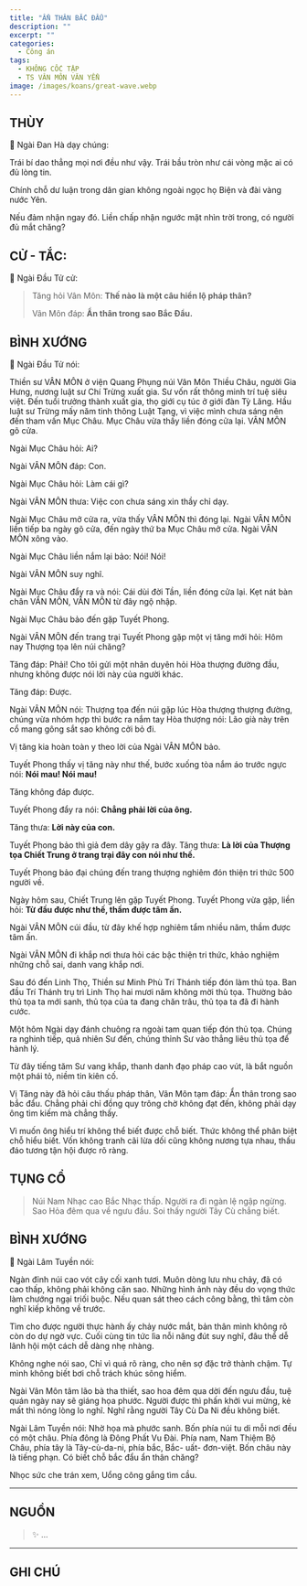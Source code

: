 ```yaml
---
title: "ẨN THÂN BẮC ĐẨU"
description: ""
excerpt: ""
categories:
  - Công án
tags:
  - KHÔNG CỐC TẬP
  - TS VÂN MÔN VĂN YỂN
image: /images/koans/great-wave.webp
---
```


## THÙY

📢 Ngài Đan Hà dạy chúng:

Trái bí dao thẳng mọi nơi đều như vậy. Trái bầu tròn như cái vòng mặc ai có đủ lòng tin. 

Chính chỗ dư luận trong dân gian không ngoài ngọc họ Biện và đài vàng nước Yên. 

Nếu đảm nhận ngay đó. Liền chấp nhận ngước mặt nhìn trời trong, có người đủ mắt chăng?

## CỬ - TẮC:

📢 Ngài Đầu Tử cử:

> Tăng hỏi Vân Môn: **Thế nào là một câu hiển lộ pháp thân?**
>
> Vân Môn đáp: **Ẩn thân trong sao Bắc Đẩu.**

## BÌNH XƯỚNG

📢 Ngài Đầu Tử nói:

Thiền sư VÂN MÔN ở viện Quang Phụng núi Vân Môn Thiều Châu, người Gia Hưng, nương luật sư Chí Trừng xuất gia. Sư vốn rất thông minh trí tuệ siêu việt. Đến tuổi trưởng thành xuất gia, thọ giới cụ túc ở giới đàn Tỳ Lăng. Hầu luật sư Trừng mấy năm tinh thông Luật Tạng, vì việc mình chưa sáng nên đến tham vấn Mục Châu. Mục Châu vừa thấy liền đóng cửa lại. VÂN MÔN gõ cửa.

Ngài Mục Châu hỏi: Ai?

Ngài VÂN MÔN đáp: Con.

Ngài Mục Châu hỏi: Làm cái gì?

Ngài VÂN MÔN thưa: Việc con chưa sáng xin thầy chỉ dạy.

Ngài Mục Châu mở cửa ra, vừa thấy VÂN MÔN thì đóng lại. Ngài VÂN MÔN liền tiếp ba ngày gõ cửa, đến ngày thứ ba Mục Châu mở cửa. Ngài VÂN MÔN xông vào.

Ngài Mục Châu liền nắm lại bảo: Nói! Nói!

Ngài VÂN MÔN suy nghĩ.

Ngài Mục Châu đẩy ra và nói: Cái dùi đời Tần, liền đóng cửa lại. Kẹt nát bàn chân VÂN MÔN, VÂN MÔN từ đây ngộ nhập.

Ngài Mục Châu bảo đến gặp Tuyết Phong.

Ngài VÂN MÔN đến trang trại Tuyết Phong gặp một vị tăng mới hỏi: Hôm nay Thượng tọa lên núi chăng?

Tăng đáp: Phải! Cho tôi gửi một nhân duyên hỏi Hòa thượng đường đầu, nhưng không được nói lời này của người khác.

Tăng đáp: Được.

Ngài VÂN MÔN nói: Thượng tọa đến núi gặp lúc Hòa thượng thượng đường, chúng vừa nhóm hợp thì bước ra nắm tay Hòa thượng nói: Lão già này trên cổ mang gông sắt sao không cởi bỏ đi.

Vị tăng kia hoàn toàn y theo lời của Ngài VÂN MÔN bảo.

Tuyết Phong thấy vị tăng này như thế, bước xuống tòa nắm áo trước ngực nói: **Nói mau! Nói mau!**

Tăng không đáp được.

Tuyết Phong đẩy ra nói: **Chẳng phải lời của ông.**

Tăng thưa: **Lời này của con.**

Tuyết Phong bảo thì giả đem dây gậy ra đây. Tăng thưa: **Là lời của Thượng tọa Chiết Trung ở trang trại đây con nói như thế.**

Tuyết Phong bảo đại chúng đến trang thượng nghiêm đón thiện tri thức 500 người về.

Ngày hôm sau, Chiết Trung lên gặp Tuyết Phong.
Tuyết Phong vừa gặp, liền hỏi: **Từ đầu được như thế, thầm được tâm ấn.**

Ngài VÂN MÔN cúi đầu, từ đây khế hợp nghiêm tẩm nhiều năm, thầm được tâm ấn.

Ngài VÂN MÔN đi khắp nơi thưa hỏi các bậc thiện tri thức, khảo nghiệm những chỗ sai, danh vang khắp nơi.

Sau đó đến Linh Thọ, Thiền sư Minh Phù Trí Thánh tiếp đón làm thủ tọa. Ban đầu Trí Thánh trụ trì Linh Thọ hai mươi năm không mời thủ tọa. 
Thường bảo thủ tọa ta mới sanh, thủ tọa của ta đang chăn trâu, thủ tọa ta đã đi hành cước.

Một hôm Ngài dạy đánh chuông ra ngoài tam quan tiếp đón thủ tọa. Chúng ra nghinh tiếp, quả nhiên Sư đến, chúng thỉnh Sư vào thẳng liêu thủ tọa để hành lý.

Từ đây tiếng tăm Sư vang khắp, thanh danh đạo pháp cao vút, là bắt nguồn một phái tỏ, niềm tin kiên cố.

Vị Tăng này đã hỏi câu thấu pháp thân, Vân Môn tạm đáp: Ẩn thân trong sao bắc đẩu. Chẳng phải chỉ đồng quy trông chờ không đạt đến, không phải dạy ông tìm kiếm mà chẳng thấy.

Vì muốn ông hiểu trí không thể biết được chỗ biết. Thức không thể phân biệt chỗ hiểu biết. Vốn không tranh cãi lừa dối cũng không nương tựa nhau, thấu đáo tương tận hội được rõ ràng.

## TỤNG CỔ

> Núi Nam Nhạc cao Bắc Nhạc thấp.
Người ra đi ngàn lệ ngập ngừng.
Sao Hỏa đêm qua về ngưu đầu.
Soi thấy người Tây Cù chẳng biết.

## BÌNH XƯỚNG

📢 Ngài Lâm Tuyền nói:

Ngàn đỉnh núi cao vót cây cối xanh tươi. Muôn dòng lưu nhu chảy, đã có cao thấp, không phải không căn sao. Những hình ảnh này đều do vọng thức làm chướng ngại triối buộc. Nếu quan sát theo cách công bằng, thì tâm còn nghĩ kiếp không về trước.

Tìm cho được người thực hành ấy chảy nước mắt, bản thân mình không rõ còn do dự ngờ vực. Cuối cùng tin tức lìa nỗi năng đút suy nghĩ, đâu thể dễ lãnh hội một cách dễ dàng nhẹ nhàng.

Không nghe nói sao, Chỉ vì quá rõ ràng, cho nên sợ đặc trở thành chậm. Tự mình không biết bơi chỗ trách khúc sông hiểm.

Ngài Vân Môn tâm lão bà tha thiết, sao hoa đêm qua dời đến ngưu đầu, tuệ quán ngày nay sẽ giáng họa phước. Người được thì phấn khởi vui mừng, kẻ mất thì nóng lòng lo nghĩ. Nghĩ rằng người Tây Cù Da Ni đều không biết.

Ngài Lâm Tuyền nói: Nhờ họa mà phước sanh. Bốn phía núi tu di mỗi nơi đều có một châu. Phía đông là Đông Phất Vu Đài. Phía nam, Nam Thiệm Bộ Châu, phía tây là Tây-cù-da-ni, phía bắc, Bắc- uất- đơn-việt. Bốn châu này là tiếng phạn. Có biết chỗ bắc đẩu ẩn thân chăng?

Nhọc sức che trán xem,
Uổng công gắng tìm cầu.

<hr class="blog-rule" />

## NGUỒN

> ✨ ...

<hr class="blog-rule" />

## GHI CHÚ

[^1]: ⭐️ <a href="/masters/Yunmen-Wenyan" target="_blank">🔗 TS VÂN MÔN VĂN YỂN</a>


